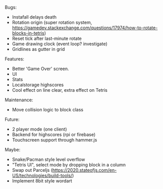 Bugs:
- Instafall delays death
- Rotation origin (super rotation system, https://gamedev.stackexchange.com/questions/17974/how-to-rotate-blocks-in-tetris)
- Reset tick after last-minute rotate
- Game drawing clock (event loop? investigate)
- Gridlines as gutter in grid

Features:
- Better 'Game Over' screen.
- UI
- Stats
- Localstorage highscores
- Cool effect on line clear, extra effect on Tetris

Maintenance:
- Move collision logic to block class

Future:
- 2 player mode (one client)
- Backend for highscores (rpi or firebase)
- Touchscreen support through hammer.js

Maybe:
- Snake/Pacman style level overflow
- "Tetris UI", select mode by dropping block in a column
- Swap out Parceljs (https://2020.stateofjs.com/en-US/technologies/build-tools/)
- Implement 8bit style wordart